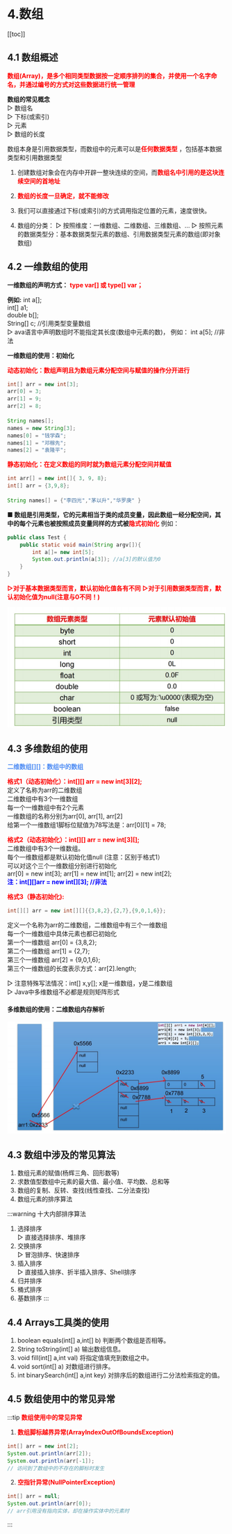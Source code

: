 # 4.数组
[[toc]]
## 4.1 数组概述

<font color='red'><strong>数组(Array)，是多个相同类型数据按一定顺序排列的集合，并使用一个名字命名，并通过编号的方式对这些数据进行统一管理</strong></font>   

**数组的常见概念**   
▷  数组名   
▷  下标(或索引)   
▷  元素  
▷  数组的长度 


数组本身是引用数据类型，而数组中的元素可以是<font color='red'><strong>任何数据类型</strong></font> ，包括基本数据类型和引用数据类型   
1. 创建数组对象会在内存中开辟一整块连续的空间，而<font color='red'><strong>数组名中引用的是这块连续空间的首地址</strong></font>    
2. <font color='red'><strong>数组的长度一旦确定，就不能修改</strong></font>  
3. 我们可以直接通过下标(或索引)的方式调用指定位置的元素，速度很快。

4. 数组的分类：
▷  按照维度：一维数组、二维数组、三维数组、… 
▷  按照元素的数据类型分：基本数据类型元素的数组、引用数据类型元素的数组(即对象数组)

## 4.2 一维数组的使用

**一维数组的声明方式：**
<font color='red'><strong>type var[] 或 type[] var；</strong></font> 

**例如:** 
int a[];  
int[] a1;  
double b[];  
String[] c; //引用类型变量数组    
▷ ava语言中声明数组时不能指定其长度(数组中元素的数)， 例如： int a[5]; //非法  


**一维数组的使用：初始化**

<font color='red'><strong>动态初始化：数组声明且为数组元素分配空间与赋值的操作分开进行</strong></font>  

```java
int[] arr = new int[3];
arr[0] = 3;
arr[1] = 9;
arr[2] = 8; 

String names[];
names = new String[3];
names[0] = "钱学森";
names[1] = "邓稼先";
names[2] = "袁隆平";
```

<font color='red'><strong>静态初始化：在定义数组的同时就为数组元素分配空间并赋值</strong></font>  

```java
int arr[] = new int[]{ 3, 9, 8};
int[] arr = {3,9,8};

String names[] = {"李四光","茅以升","华罗庚" }
```

<strong>■ 数组是引用类型，它的元素相当于类的成员变量，因此数组一经分配空间，其中的每个元素也被按照成员变量同样的方式被<font color='red'>隐式初始化</font></strong> 例如：

```java
public class Test {
    public static void main(String argv[]){
        int a[]= new int[5];
        System.out.println(a[3]); //a[3]的默认值为0 
    }
} 
```
<font color='red'><strong>▷对于基本数据类型而言，默认初始化值各有不同</strong></font> 
<font color='red'><strong>▷对于引用数据类型而言，默认初始化值为null(注意与0不同！)</strong></font>

<a data-fancybox title="数组元素的默认初始化值" href="../image/arrays1.jpg">![数组元素的默认初始化值](../image/arrays1.jpg)</a>


## 4.3 多维数组的使用


<font color='#4C8BF4'><strong>二维数组[][]：数组中的数组</strong></font> 

<font color='red'><strong>格式1（动态初始化）：int[][] arr = new int[3][2];</strong></font>  
定义了名称为arr的二维数组  
二维数组中有3个一维数组  
每一个一维数组中有2个元素  
一维数组的名称分别为arr[0], arr[1], arr[2]  
给第一个一维数组1脚标位赋值为78写法是：arr[0][1] = 78;  

<font color='red'><strong>格式2（动态初始化）：int[][] arr = new int[3][];</strong></font>  
二维数组中有3个一维数组。  
每个一维数组都是默认初始化值null (注意：区别于格式1）  
可以对这个三个一维数组分别进行初始化  
arr[0] = new int[3]; arr[1] = new int[1]; arr[2] = new int[2];  
<font color='blue'><strong>注：int[][]arr = new int[][3]; //非法</strong></font>  

<font color='red'><strong>格式3（静态初始化):</strong></font>

```java
int[][] arr = new int[][]{{3,8,2},{2,7},{9,0,1,6}};
```

定义一个名称为arr的二维数组，二维数组中有三个一维数组  
每一个一维数组中具体元素也都已初始化  
第一个一维数组 arr[0] = {3,8,2};  
第二个一维数组 arr[1] = {2,7};  
第三个一维数组 arr[2] = {9,0,1,6};  
第三个一维数组的长度表示方式：arr[2].length;   


▷ 注意特殊写法情况：int[] x,y[]; x是一维数组，y是二维数组  
▷ Java中多维数组不必都是规则矩阵形式  

#### 多维数组的使用：二维数组内存解析
<a data-fancybox title="二维数组内存解析" href="../image/arrays2.jpg">![二维数组内存解析](../image/arrays2.jpg)</a>

## 4.3 数组中涉及的常见算法
1. 数组元素的赋值(杨辉三角、回形数等)
2. 求数值型数组中元素的最大值、最小值、平均数、总和等
3. 数组的复制、反转、查找(线性查找、二分法查找)
4. 数组元素的排序算法

:::warning 十大内部排序算法
1. 选择排序   
▷  直接选择排序、堆排序   
2. 交换排序  
▷  冒泡排序、快速排序  
3. 插入排序  
▷  直接插入排序、折半插入排序、Shell排序    
4. 归并排序
5. 桶式排序
6. 基数排序
:::

## 4.4 Arrays工具类的使用
1. boolean equals(int[] a,int[] b) 判断两个数组是否相等。
2. String toString(int[] a) 输出数组信息。
3. void fill(int[] a,int val) 将指定值填充到数组之中。
4. void sort(int[] a) 对数组进行排序。
5. int binarySearch(int[] a,int key) 对排序后的数组进行二分法检索指定的值。




## 4.5 数组使用中的常见异常
:::tip  <font color='red'><strong>数组使用中的常见异常</strong></font>  
1. <font color='red'><strong>数组脚标越界异常(ArrayIndexOutOfBoundsException)</strong></font>

```java
int[] arr = new int[2];
System.out.println(arr[2]);
System.out.println(arr[-1]);
// 访问到了数组中的不存在的脚标时发生
```

2. <font color='red'><strong>空指针异常(NullPointerException)</strong></font>

```java
int[] arr = null;
System.out.println(arr[0]);
// arr引用没有指向实体，却在操作实体中的元素时
```
:::